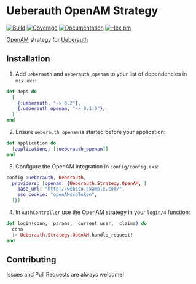 # Ueberauth OpenAM Strategy

[![Build](https://circleci.com/gh/nulib/ueberauth_openam.svg?style=svg)](https://circleci.com/gh/nulib/ueberauth_openam)
[![Coverage](https://coveralls.io/repos/github/nulib/ueberauth_openam/badge.svg?branch=master)](https://coveralls.io/github/nulib/ueberauth_openam?branch=master)
[![Documentation](http://inch-ci.org/github/nulib/ueberauth_openam.svg?branch=master)](http://inch-ci.org/github/nulib/ueberauth_openam)
[![Hex.pm](https://img.shields.io/hexpm/v/ueberauth_openam.svg?maxAge=2592000)](https://hex.pm/packages/ueberauth_openam)

[OpenAM](https://github.com/OpenIdentityPlatform/OpenAM) strategy for [Ueberauth](https://github.com/ueberauth/ueberauth)

## Installation

  1. Add `ueberauth` and `ueberauth_openam` to your list of dependencies in `mix.exs`:

```elixir
def deps do
  [
    {:ueberauth, "~> 0.2"},
    {:ueberauth_openam, "~> 0.1.0"},
  ]
end
```

  2. Ensure `ueberauth_openam` is started before your application:

```elixir
def application do
  [applications: [:ueberauth_openam]]
end
```

  3. Configure the OpenAM integration in `config/config.exs`:

```elixir
config :ueberauth, Ueberauth,
  providers: [openam: {Ueberauth.Strategy.OpenAM, [
    base_url: "http://websso.example.com/",
    sso_cookie: "openAMssoToken",
  ]}]
```

  4. In `AuthController` use the OpenAM strategy in your `login/4` function:

```elixir
def login(conn, _params, _current_user, _claims) do
  conn
  |> Ueberauth.Strategy.OpenAM.handle_request!
end
```

## Contributing

Issues and Pull Requests are always welcome!
